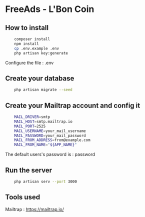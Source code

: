 # FreeAds - L'Bon Coin

## How to install 

```bash
    composer install
    npm install
    cp .env.example .env
    php artisan key:generate
```

Configure the file : .env 

## Create your database

```bash
    php artisan migrate --seed      
```

## Create your Mailtrap account and config it

```bash
    MAIL_DRIVER=smtp
    MAIL_HOST=smtp.mailtrap.io
    MAIL_PORT=2525
    MAIL_USERNAME=your_mail_username
    MAIL_PASSWORD=your_mail_password
    MAIL_FROM_ADDRESS=from@example.com
    MAIL_FROM_NAME="${APP_NAME}"
```

The default users's password is : password

## Run the server 

```bash
    php artisan serv --port 3000
```

## Tools used

Mailtrap : https://mailtrap.io/
